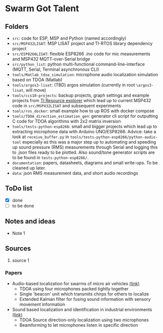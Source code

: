 # Swarm Got Talent

## Folders
- `src`: code for ESP, MSP and Python (named accordingly)
- `src/MSP432LISAT`: MSP LISAT project and TI-RTOS library dependency project
- `src/ESP8266LISAT`: flexible ESP8266 .ino code for mic measurements and MSP432 MQTT-over-Serial bridge
- `src/python_list`: python multi-functional command-line-interface (MQTT, Serial, Terminal asynchronous CLI)
- `tools/Matlab_tdoa_simulation`: microphone audio localization simulation based on TDOA (Matlab)
- `tools/argos3-lisat`: (TBD) argos simulation (currently in root `\argos3-lisat`, will move)
- `tools/ccs10-projects`: backup projects, graph settings and example projects from [TI Resource explorer](dev.ti/tirex) which lead up to current MSP432 code in `src/MSP432LISAT` and subsequent experiments
- `tools/ros_docker`: small example how to up ROS with docker compose
- `tools/TDOA_direction_estimation_gen`: generator cli script for outputting C code for TDOA algorithms with 2x2 matrix inversion
- `tools/tests-python-esp8266`: small and bigger projects which lead up to extracting microphone data with Arduino UNO/ESP8266. Advice: take a look at `receive_buffer.py` in `tools/tests-python-esp8266/python-audio-tool` especially as this was a major step up to automating and speeding up sound pressure (RMS) measurements through Serial and logging this to .json files ready to be plotted. Also sound/tone generator scripts are to be found in `tests-python-esp8266/`.
- `documentation`: papers, datasheets, diagrams and small write-ups. To be cleaned up later.
- `data`: json RMS measurement data, and short audio recordings

## ToDo list
- [x] done
- [ ] to be done

## Notes and ideas
- Note 1

## Sources
1. source 1

### Papers

- Audio-based localization for swarms of micro air vehicles [(link)](https://ieeexplore.ieee.org/document/6907551)
  - TDOA using four microphones packed tightly together
  - Single 'beacon' unit which transmits chirps for others to localize
  - Extended Kalman filter for fusing sound information with sensory movement information
- Sound based localization and identification in industrial environments [(link)](https://ieeexplore.ieee.org/abstract/document/8217063)
  - TDOA Source direction-only localization using two microphones
  - Beamforming to let microphones listen in specific direction
